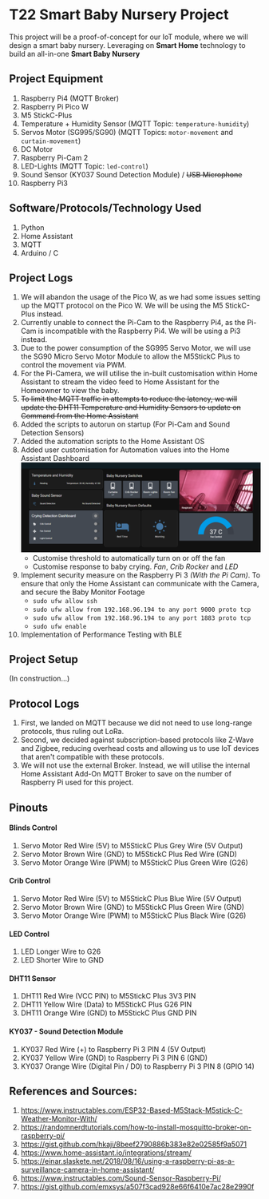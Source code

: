 # T22 Smart Baby Nursery Project
This project will be a proof-of-concept for our IoT module, where we will design a smart baby nursery. Leveraging on **Smart Home** technology to build an all-in-one **Smart Baby Nursery**

## Project Equipment
1. Raspberry Pi4 (MQTT Broker)
2. Raspberry Pi Pico W
3. M5 StickC-Plus
4. Temperature + Humidity Sensor (MQTT Topic: `temperature-humidity`)
5. Servos Motor (SG995/SG90) (MQTT Topics: `motor-movement` and `curtain-movement`)
6. DC Motor
7. Raspberry Pi-Cam 2
8. LED-Lights (MQTT Topic: `led-control`)
9. Sound Sensor (KY037 Sound Detection Module) / ~~USB Microphone~~
10. Raspberry Pi3 

## Software/Protocols/Technology Used
1. Python
2. Home Assistant
3. MQTT
4. Arduino / C

## Project Logs
1. We will abandon the usage of the Pico W, as we had some issues setting up the MQTT protocol on the Pico W. We will be using the M5 StickC-Plus instead.
2. Currently unable to connect the Pi-Cam to the Raspberry Pi4, as the Pi-Cam is incompatible with the Raspberry Pi4. We will be using a Pi3 instead.
3. Due to the power consumption of the SG995 Servo Motor, we will use the SG90 Micro Servo Motor Module to allow the M5StickC Plus to control the movement via PWM.
4. For the Pi-Camera, we will utilise the in-built customisation within Home Assistant to stream the video feed to Home Assistant for the Homeowner to view the baby.
5. ~~To limit the MQTT traffic in attempts to reduce the latency, we will update the DHT11 Temperature and Humidity Sensors to update on Command from the Home Assistant~~
6. Added the scripts to autorun on startup (For Pi-Cam and Sound Detection Sensors)
7. Added the automation scripts to the Home Assistant OS
8. Added user customisation for Automation values into the Home Assistant Dashboard
![Home Assistant Dashboard](dashboard-v1.png)
    * Customise threshold to automatically turn on or off the fan
    * Customise response to baby crying. *Fan*, *Crib Rocker* and *LED*
9. Implement security measure on the Raspberry Pi 3 *(With the Pi Cam)*. To ensure that only the Home Assistant can communicate with the Camera, and secure the Baby Monitor Footage
    * `sudo ufw allow ssh`
    * `sudo ufw allow from 192.168.96.194 to any port 9000 proto tcp`
    * `sudo ufw allow from 192.168.96.194 to any port 1883 proto tcp`
    * `sudo ufw enable`
10. Implementation of Performance Testing with BLE


## Project Setup
(In construction...)

## Protocol Logs
1. First, we landed on MQTT because we did not need to use long-range protocols, thus ruling out LoRa.
2. Second, we decided against subscription-based protocols like Z-Wave and Zigbee, reducing overhead costs and allowing us to use IoT devices that aren't compatible with these protocols.
3. We will not use the external Broker. Instead, we will utilise the internal Home Assistant Add-On MQTT Broker to save on the number of Raspberry Pi used for this project.

## Pinouts
#### Blinds Control
1. Servo Motor Red Wire (5V) to M5StickC Plus Grey Wire (5V Output)
2. Servo Motor Brown Wire (GND) to M5StickC Plus Red Wire (GND)
3. Servo Motor Orange Wire (PWM) to M5StickC Plus Green Wire (G26)

#### Crib Control
1. Servo Motor Red Wire (5V) to M5StickC Plus Blue Wire (5V Output)
2. Servo Motor Brown Wire (GND) to M5StickC Plus Green Wire (GND)
3. Servo Motor Orange Wire (PWM) to M5StickC Plus Black Wire (G26)

#### LED Control
1. LED Longer Wire to G26
2. LED Shorter Wire to GND

#### DHT11 Sensor
1. DHT11 Red Wire (VCC PIN) to M5StickC Plus 3V3 PIN
2. DHT11 Yellow Wire (Data) to M5StickC Plus G26 PIN
3. DHT11 Orange Wire (GND) to M5StickC Plus GND PIN

#### KY037 - Sound Detection Module
1. KY037 Red Wire (+) to Raspberry Pi 3 PIN 4 (5V Output)
2. KY037 Yellow Wire (GND) to Raspberry Pi 3 PIN 6 (GND)
3. KY037 Orange Wire (Digital Pin / D0) to Raspberry Pi 3 PIN 8 (GPIO 14)

## References and Sources:
1. https://www.instructables.com/ESP32-Based-M5Stack-M5stick-C-Weather-Monitor-With/
2. https://randomnerdtutorials.com/how-to-install-mosquitto-broker-on-raspberry-pi/
3. https://gist.github.com/hkaji/8beef2790886b383e82e02585f9a5071
4. https://www.home-assistant.io/integrations/stream/
5. https://einar.slaskete.net/2018/08/16/using-a-raspberry-pi-as-a-surveillance-camera-in-home-assistant/
6. https://www.instructables.com/Sound-Sensor-Raspberry-Pi/
7. https://gist.github.com/emxsys/a507f3cad928e66f6410e7ac28e2990f



